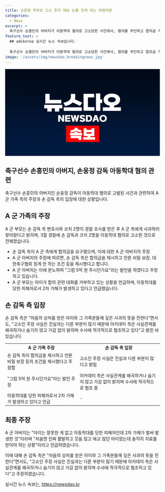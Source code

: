 ```yaml
---
title: 손웅정 학부모 고소 추가 제보 눈물 짓게 하는 파렴치한
categories:
  - News
excerpt: >
  축구선수 손흥민의 아버지가 아동학대 혐의로 고소당한 사건에서, 혐의를 부인하고 합의금 거절을 주장하는 A군 부모의 진술이 공개됐다. 손 감독측은 사과의 뜻을 전하며, 사건의 진실을 왜곡하지 않고 수사에 적극 협조할 것을 밝혔다. A군 아버지는 아동학대를 당한 아이를 피해자로 지목하며, 합의금 거절 과정을 공개했다. 이에 대한 사회적 관심이 높아지고 있으며, 추가적인 사실 확인이 필요한 상황이다.
feature_text: >
  ## adskorea 실시간 뉴스 속보입니다.

  축구선수 손흥민의 아버지가 아동학대 혐의로 고소당한 사건에서, 혐의를 부인하고 합의금 거절을 주장하는 A군 부모의 진술이 공개됐다. 손 감독측은 사과의 뜻을 전하며, 사건의 진실을 왜곡하지 않고 수사에 적극 협조할 것을 밝혔다. A군 아버지는 아동학대를 당한 아이를 피해자로 지목하며, 합의금 거절 과정을 공개했다. 이에 대한 사회적 관심이 높아지고 있으며, 추가적인 사실 확인이 필요한 상황이다.
image: '/assets/img/newsdao_breakingnews.jpg'
---
```


<p><img src="/assets/img/newsdao_breakingnews.jpg" alt="adskorea 속보" /></p>

<h2 data-ke-size="size26">축구선수 손흥민의 아버지, 손웅정 감독 아동학대 혐의 관련</h2>

<p data-ke-size="size16">축구선수 손흥민의 아버지인 손웅정 감독이 아동학대 혐의로 고발된 사건과 관련하여 A 군 가족 측의 주장과 손 감독 측의 입장에 대한 상황입니다.</p>

<h2 data-ke-size="size24">A 군 가족의 주장</h2>

<p data-ke-size="size16">A 군 부모는 손 감독 측 변호사와 코치 2명이 경찰 조사를 받은 후 A 군 측에게 사과하러 찾아왔다고 밝히며, 3월 경찰에 손 감독과 코치 2명을 아동학대 혐의로 고소한 것으로 전해졌습니다.</p>

<ul>
  <li>손 감독 측이 A 군 측에게 합의금을 요구했으며, 이에 대한 A 군 아버지의 주장</li>
  <li>A 군 아버지의 주장에 따르면, 손 감독 측은 합의금을 제시하고 언론 비밀 보장, 대한축구협회 징계 안 하는 조건 등을 제시했다고 합니다.</li>
  <li>A 군 아버지는 이에 분노하여 "그럼 5억 원 주시던가요"라는 발언을 하였다고 주장하고 있습니다.</li>
  <li>A 군 부모는 아이가 합의 관련 대화를 거부하고 있는 상황을 언급하며, 아동학대를 당한 피해자로서 2차 가해가 발생하고 있다고 언급했습니다.</li>
</ul>

<h2 data-ke-size="size24">손 감독 측 입장</h2>

<p data-ke-size="size16">손 감독 측은 "마음의 상처를 받은 아이와 그 가족분들께 깊은 사과의 뜻을 전한다"면서도, "고소인 주장 사실은 진실과는 다른 부분이 많기 때문에 아카데미 측은 사실관계를 왜곡하거나 숨기지 않고 가감 없이 밝히며 수사에 적극적으로 협조하고 있다"고 밝힌 바 있습니다.</p>

<table>
  <tr>
    <td style="text-align: center; height: 17px;"><b>A 군 가족 주장</b></td>
    <td style="text-align: center; height: 17px;"><b>손 감독 측 입장</b></td>
  </tr>
  <tr>
    <td>손 감독 측이 합의금을 제시하고 언론 비밀 보장 등의 조건을 제시했다고 주장함</td>
    <td>고소인 주장 사실은 진실과 다른 부분이 많다고 밝힘</td>
  </tr>
  <tr>
    <td>"그럼 5억 원 주시던가요"라는 발언 주장</td>
    <td>아카데미 측은 사실관계를 왜곡하거나 숨기지 않고 가감 없이 밝히며 수사에 적극적으로 협조 중</td>
  </tr>
  <tr>
    <td>아동학대를 당한 피해자로서 2차 가해가 발생하고 있다고 언급</td>
    <td>-</td>
  </tr>
</table>

<h2 data-ke-size="size24">최종 주장</h2>

<p data-ke-size="size16">A 군 아버지는 "아이는 잘못한 게 없고 아동학대를 당한 피해자인데 2차 가해가 벌써 발생한 것"이라며 "처음엔 진짜 활발하고 웃음 많고 애교 많던 아이였는데 솔직히 치료를 받아야 하는 상황"이라고 언급하였습니다.</p>

<p data-ke-size="size16">이에 대해 손 감독 측은 "마음의 상처를 받은 아이와 그 가족분들께 깊은 사과의 뜻을 전한다"면서도, "고소인 주장 사실은 진실과는 다른 부분이 많기 때문에 아카데미 측은 사실관계를 왜곡하거나 숨기지 않고 가감 없이 밝히며 수사에 적극적으로 협조하고 있다"고 주장하였습니다.</p>
실시간 뉴스 속보는, <a href="https://newsdao.kr" rel="dofollow">https://newsdao.kr</a>


